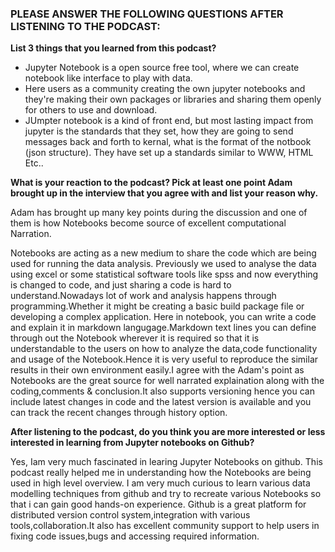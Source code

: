 ### PLEASE ANSWER THE FOLLOWING QUESTIONS AFTER LISTENING TO THE PODCAST:



**List 3 things that you learned from this podcast?**

* Jupyter Notebook is a open source free tool, where we can create notebook like interface to play with data.
* Here users as a community creating the own jupyter notebooks and they're making their own packages or libraries and sharing them openly for others to use and download.
* JUmpter notebook is a kind of front end, but most lasting impact from jupyter is the standards that they set, how they are going to send messages back and forth to kernal, what is the format of the notbook (json structure). They have set up a standards similar to WWW, HTML Etc..



**What is your reaction to the podcast? Pick at least one point Adam brought up in the interview that you agree with and list your reason why.**

Adam has brought up many key points during the discussion and one of them is how Notebooks become source of excellent computational Narration.

Notebooks are acting as a new medium to share the code which are being used for running the data analysis. Previously we used to analyse the data using excel or some statistical software tools like spss and now everything is changed to code, and just sharing a code is hard to understand.Nowadays lot of work and analysis happens through programming.Whether it might be creating a basic build package file or developing a complex application. Here in notebook, you can write a code and explain it in markdown langugage.Markdown text lines you can define through out the Notebook wherever it is required so that it is understandable to the users on how to analyze the data,code functionality and usage of the Notebook.Hence it is very useful to reproduce the similar results in their own environment easily.I agree with the Adam's point as Notebooks are the great source for well narrated explaination along with the coding,comments & conclusion.It also supports versioning hence you can include latest changes in code and the latest version is available and you can track the recent changes through history option.



**After listening to the podcast, do you think you are more interested or less interested in learning from Jupyter notebooks on Github?**

Yes, Iam very much fascinated in learing Jupyter Notebooks on github. This podcast really helped me in understanding how the Notebooks are being used in high level overview. I am very much curious to learn various data modelling techniques from github and try to recreate various Notebooks so that i can gain good hands-on experience. Github is a great platform for distributed version control system,integration with various tools,collaboration.It also has excellent community support to help users in fixing code issues,bugs and accessing required information.
